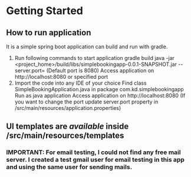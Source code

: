 # Getting Started

## How to run application
It is a simple spring boot application can build and run with gradle.
  
1. Run following commands to start application
    gradle build
    java -jar <project_home>/build/libs/simplebookingapp-0.0.1-SNAPSHOT.jar --server.port=<server port> (Default port is 8080)
    Access application on http://localhost:8080 or specified port
2. Import the code into any IDE of your choice
   Find class SimpleBookingApplication.java in package com.kd.simplebookingapp
   Run as java application
   Access application on http://localhost:8080 (If you want to change the port update server.port property in /src/main/resources/application.properties)

## UI templates are _available_ inside /src/main/resources/templates
  
### IMPORTANT: For email testing, I could not find any free mail server. I created a test gmail user for email testing in this app and using the same user for sending mails. 
